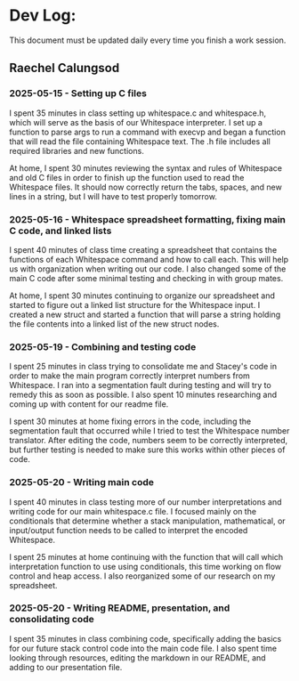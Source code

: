 # Dev Log:

This document must be updated daily every time you finish a work session.

## Raechel Calungsod

### 2025-05-15 - Setting up C files
I spent 35 minutes in class setting up whitespace.c and whitespace.h,
which will serve as the basis of our Whitespace interpreter. I set up
a function to parse args to run a command with execvp and began a
function that will read the file containing Whitespace text. The .h
file includes all required libraries and new functions.

At home, I spent 30 minutes reviewing the syntax and rules of Whitespace
and old C files in order to finish up the function used to read the 
Whitespace files. It should now correctly return the tabs, spaces, and new
lines in a string, but I will have to test properly tomorrow.

### 2025-05-16 - Whitespace spreadsheet formatting, fixing main C code, and linked lists
I spent 40 minutes of class time creating a spreadsheet that contains 
the functions of each Whitespace command and how to call each. This will
help us with organization when writing out our code. I also changed some of
the main C code after some minimal testing and checking in with group mates.

At home, I spent 30 minutes continuing to organize our spreadsheet and started
to figure out a linked list structure for the Whitespace input. I created a
new struct and started a function that will parse a string holding the file
contents into a linked list of the new struct nodes.


### 2025-05-19 - Combining and testing code
I spent 25 minutes in class trying to consolidate me and Stacey's code in order to
make the main program correctly interpret numbers from Whitespace. I ran into 
a segmentation fault during testing and will try to remedy this as soon as possible.
I also spent 10 minutes researching and coming up with content for our readme file.

I spent 30 minutes at home fixing errors in the code, including the segmentation 
fault that occurred while I tried to test the Whitespace number translator. After
editing the code, numbers seem to be correctly interpreted, but further testing
is needed to make sure this works within other pieces of code.

### 2025-05-20 - Writing main code
I spent 40 minutes in class testing more of our number interpretations and writing 
code for our main whitespace.c file. I focused mainly on the conditionals that determine
whether a stack manipulation, mathematical, or input/output function needs to be called
to interpret the encoded Whitespace.

I spent 25 minutes at home continuing with the function that will call which 
interpretation function to use using conditionals, this time working on flow
control and heap access. I also reorganized some of our research on my spreadsheet.

### 2025-05-20 - Writing README, presentation, and consolidating code
I spent 35 minutes in class combining code, specifically adding the basics for our
future stack control code into the main code file. I also spent time looking through
resources, editing the markdown in our README, and adding to our presentation file.

